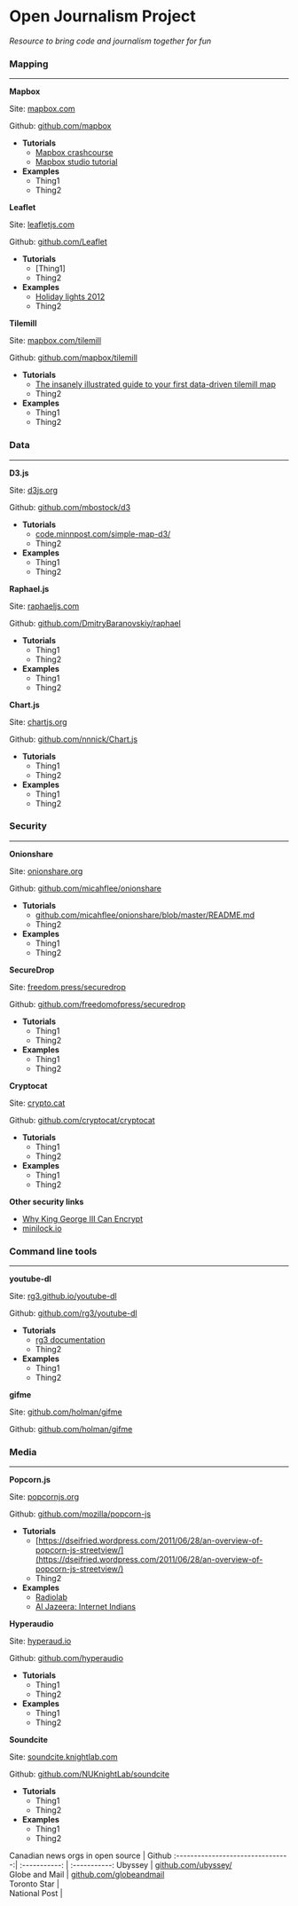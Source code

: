 # Open Journalism Project

*Resource to bring code and journalism together for fun*



### Mapping
****

**Mapbox**

Site: [mapbox.com](https://www.mapbox.com/)

Github: [github.com/mapbox](https://github.com/mapbox)

* **Tutorials**
	* [Mapbox crashcourse](https://www.mapbox.com/tilemill/docs/crashcourse/introduction/)
	* [Mapbox studio tutorial](http://www.digital-geography.com/mapbox-studio-tutorial-1-installation-gui-first-map/#.VK45U2TF8m8)
* **Examples**
	* Thing1
	* Thing2


**Leaflet**

Site: [leafletjs.com](http://leafletjs.com/)

Github: [github.com/Leaflet](https://github.com/Leaflet/Leaflet)

* **Tutorials**
	* [Thing1]
	* Thing2
* **Examples**
	* [Holiday lights 2012](http://www.spokesman.com/maps/holiday-lights-2012/)
	* Thing2
	

**Tilemill**

Site: [mapbox.com/tilemill](https://www.mapbox.com/tilemill/)

Github: [github.com/mapbox/tilemill](https://github.com/mapbox/tilemill)

* **Tutorials**
	* [The insanely illustrated guide to your first data-driven tilemill map](http://dataforradicals.com/the-insanely-illustrated-guide-to-your-first-tile-mill-map/)
	* Thing2
* **Examples**
	* Thing1
	* Thing2



### Data
****

**D3.js**

Site: [d3js.org](http://d3js.org/)

Github: [github.com/mbostock/d3](https://github.com/mbostock/d3)

* **Tutorials**
	* [code.minnpost.com/simple-map-d3/](http://code.minnpost.com/simple-map-d3/)
	* Thing2
* **Examples**
	* Thing1
	* Thing2


**Raphael.js**

Site: [raphaeljs.com](http://raphaeljs.com/)

Github: [github.com/DmitryBaranovskiy/raphael](https://github.com/DmitryBaranovskiy/raphael/)

* **Tutorials**
	* Thing1
	* Thing2
* **Examples**
	* Thing1
	* Thing2
	
	
**Chart.js**

Site: [chartjs.org](http://www.chartjs.org/)

Github: [github.com/nnnick/Chart.js](https://github.com/nnnick/Chart.js/)

* **Tutorials**
	* Thing1
	* Thing2
* **Examples**
	* Thing1
	* Thing2



### Security
****

**Onionshare**

Site: [onionshare.org](https://onionshare.org/)

Github: [github.com/micahflee/onionshare](https://github.com/nnnick/Chart.js/)

* **Tutorials**
	* [github.com/micahflee/onionshare/blob/master/README.md](https://github.com/micahflee/onionshare/blob/master/README.md)
	* Thing2
* **Examples**
	* Thing1
	* Thing2
	
**SecureDrop**

Site: [freedom.press/securedrop](https://freedom.press/securedrop/)

Github: [github.com/freedomofpress/securedrop](https://github.com/freedomofpress/securedrop/)

* **Tutorials**
	* Thing1
	* Thing2
* **Examples**
	* Thing1
	* Thing2


**Cryptocat**

Site: [crypto.cat](https://crypto.cat/)

Github: [github.com/cryptocat/cryptocat](https://github.com/cryptocat/cryptocat)

* **Tutorials**
	* Thing1
	* Thing2
* **Examples**
	* Thing1
	* Thing2



**Other security links**

* [Why King George III Can Encrypt](https://freedom-to-tinker.com/blog/randomwalker/why-king-george-iii-can-encrypt/) 
* [minilock.io](https://minilock.io/)


### Command line tools
****

**youtube-dl**

Site: [rg3.github.io/youtube-dl](http://rg3.github.io/youtube-dl/)

Github: [github.com/rg3/youtube-dl](https://github.com/rg3/youtube-dl)

* **Tutorials**
	* [rg3 documentation](http://rg3.github.io/youtube-dl/documentation.html)
	* Thing2
* **Examples**
	* Thing1
	* Thing2


**gifme**

Site: [github.com/holman/gifme](https://github.com/holman/gifme/)

Github: [github.com/holman/gifme](https://github.com/holman/gifme/)





### Media
****

**Popcorn.js**

Site: [popcornjs.org](http://popcornjs.org/)

Github: [github.com/mozilla/popcorn-js](https://github.com/mozilla/popcorn-js)

* **Tutorials**
	* [https://dseifried.wordpress.com/2011/06/28/an-overview-of-popcorn-js-streetview/](https://dseifried.wordpress.com/2011/06/28/an-overview-of-popcorn-js-streetview/)
	* Thing2
* **Examples**
	* [Radiolab](http://hyper-audio.org/r/)
	* [Al Jazeera: Internet Indians](http://www.aljazeera.com/indepth/interactive/2012/04/20124107156511888.html)

**Hyperaudio**

Site: [hyperaud.io](http://hyperaud.io/)

Github: [github.com/hyperaudio](https://github.com/hyperaudio)

* **Tutorials**
	* Thing1
	* Thing2
* **Examples**
	* Thing1
	* Thing2
	

**Soundcite**

Site: [soundcite.knightlab.com](http://soundcite.knightlab.com/)

Github: [github.com/NUKnightLab/soundcite](https://github.com/NUKnightLab/soundcite)

* **Tutorials**
	* Thing1
	* Thing2
* **Examples**
	* Thing1
	* Thing2







Canadian news orgs in open source | Github
:--------------------------------:| :-----------: | :-----------:
Ubyssey         				   | [github.com/ubyssey/](https://github.com/ubyssey)         
Globe and Mail         			   | [github.com/globeandmail](https://github.com/globeandmail)        
Toronto Star         			   | []()         
National Post         			   | []()         